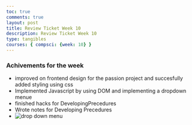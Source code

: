 ```yaml
---
toc: true
comments: true
layout: post
title: Review Ticket Week 10
description: Review Ticket Week 10
type: tangibles
courses: { compsci: {week: 10} }
---
```


### Achivements for the week
- improved on frontend design for the passion project and succesfully added styling using css
- Implemented Javascript by using DOM and implementing a dropdown menue
- finished hacks for DevelopingPrecedures
- Wrote notes for Developing Precedures
- ![drop down menu](<Screenshot 2023-10-29 231411.png>)